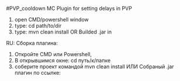 #PVP_cooldown
MC Plugin for setting delays in PVP
1. open CMD/powershell window
2. type: cd path/to/dir
3. type: mvn clean install OR Builded .jar in

RU: Сборка плагина:
1. Откройте CMD или Powershell,
2. В открывшимся окне: cd путь/к/папке
3. соберите проект командой mvn clean install ИЛИ Собраный .jar плагин по ссылке:
